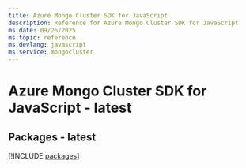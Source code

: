 ```yaml
---
title: Azure Mongo Cluster SDK for JavaScript
description: Reference for Azure Mongo Cluster SDK for JavaScript
ms.date: 09/26/2025
ms.topic: reference
ms.devlang: javascript
ms.service: mongocluster
---
```

# Azure Mongo Cluster SDK for JavaScript - latest
## Packages - latest
[!INCLUDE [packages](mongo-cluster-index.md)]